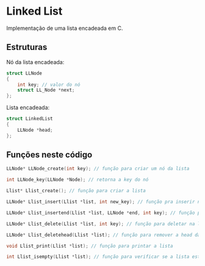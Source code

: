 # Linked List
Implementação de uma lista encadeada em C.
## Estruturas
Nó da lista encadeada:
```c
struct LLNode
{
    int key; // valor do nó
    struct LL_Node *next;
};
```
Lista encadeada:
```c
struct LinkedList
{
    LLNode *head;
};
```
## Funções neste código
```c
LLNode* LLNode_create(int key); // função para criar um nó da lista
```
```c
int LLNode_key(LLNode *Node); // retorna a key do nó
```
```c
Llist* Llist_create(); // função para criar a lista
```
```c
LLNode* Llist_insert(Llist *list, int new_key); // função pra inserir na lista
```
```c
LLNode* Llist_insertend(Llist *list, LLNode *end, int key); // função para inserir no final da lista
```
```c
LLNode* Llist_delete(Llist *list, int key); // função para deletar na lista
```
```c
LLNode* Llist_deletehead(Llist *list); // função para remover a head da lista
```
```c
void Llist_print(Llist *list); // função para printar a lista
```
```c
int Llist_isempty(Llist *list); // função para verificar se a lista está vazia
```


